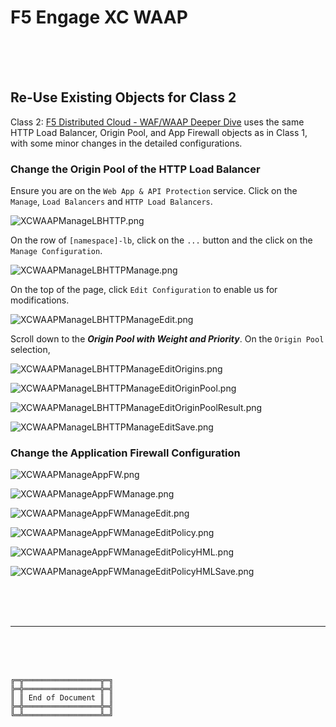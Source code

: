 # F5 Engage XC WAAP

<br><br><br>

## Re-Use Existing Objects for Class 2

Class 2: [F5 Distributed Cloud - WAF/WAAP Deeper Dive](https://clouddocs.f5.com/training/community/f5xc/html/class2/class2.html) uses the same HTTP Load Balancer, Origin Pool, and App Firewall objects as in Class 1, with some minor changes in the detailed configurations.



### Change the Origin Pool of the HTTP Load Balancer

Ensure you are on the `Web App & API Protection` service.
Click on the `Manage`, `Load Balancers` and `HTTP Load Balancers`.

![XCWAAPManageLBHTTP.png](XCWAAPManageLBHTTP.png)

On the row of `[namespace]-lb`, click on the `...` button and the click on the `Manage Configuration`.

![XCWAAPManageLBHTTPManage.png](XCWAAPManageLBHTTPManage.png)

On the top of the page, click `Edit Configuration` to enable us for modifications.

![XCWAAPManageLBHTTPManageEdit.png](XCWAAPManageLBHTTPManageEdit.png)

Scroll down to the ***Origin Pool with Weight and Priority***.
On the `Origin Pool` selection,

![XCWAAPManageLBHTTPManageEditOrigins.png](XCWAAPManageLBHTTPManageEditOrigins.png)

![XCWAAPManageLBHTTPManageEditOriginPool.png](XCWAAPManageLBHTTPManageEditOriginPool.png)

![XCWAAPManageLBHTTPManageEditOriginPoolResult.png](XCWAAPManageLBHTTPManageEditOriginPoolResult.png)

![XCWAAPManageLBHTTPManageEditSave.png](XCWAAPManageLBHTTPManageEditSave.png)



### Change the Application Firewall Configuration

![XCWAAPManageAppFW.png](XCWAAPManageAppFW.png)

![XCWAAPManageAppFWManage.png](XCWAAPManageAppFWManage.png)

![XCWAAPManageAppFWManageEdit.png](XCWAAPManageAppFWManageEdit.png)

![XCWAAPManageAppFWManageEditPolicy.png](XCWAAPManageAppFWManageEditPolicy.png)

![XCWAAPManageAppFWManageEditPolicyHML.png](XCWAAPManageAppFWManageEditPolicyHML.png)

![XCWAAPManageAppFWManageEditPolicyHMLSave.png](XCWAAPManageAppFWManageEditPolicyHMLSave.png)










<br><br><br>

***

<br><br><br>
```
╔═╦═════════════════╦═╗
╠═╬═════════════════╬═╣
║ ║ End of Document ║ ║
╠═╬═════════════════╬═╣
╚═╩═════════════════╩═╝
```
<br><br><br>


